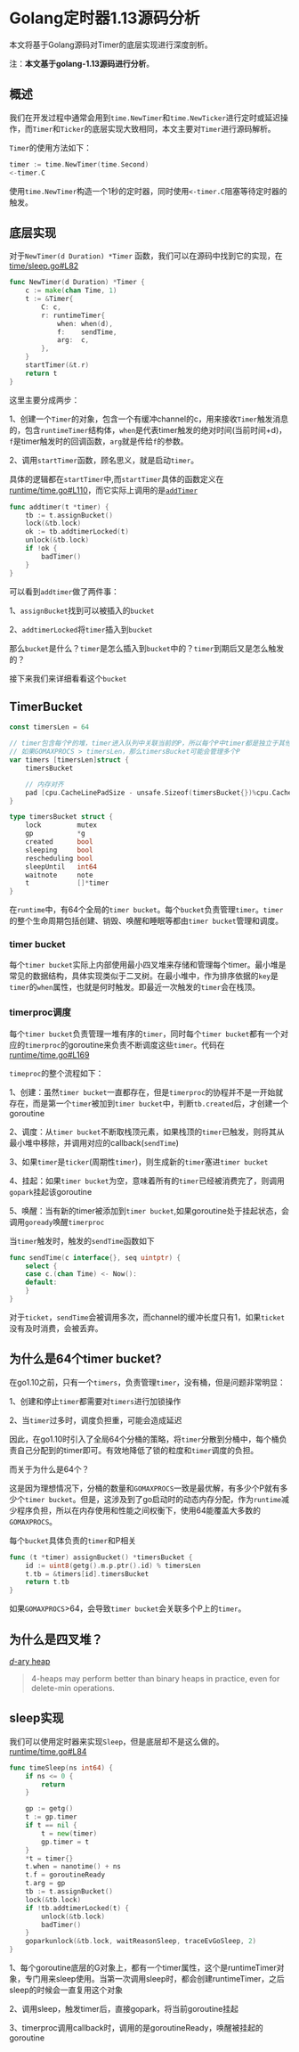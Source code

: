 # Golang定时器1.13源码分析


本文将基于Golang源码对Timer的底层实现进行深度剖析。

注：**本文基于golang-1.13源码进行分析**。

## 概述

我们在开发过程中通常会用到`time.NewTimer`和`time.NewTicker`进行定时或延迟操作，而`Timer`和`Ticker`的底层实现大致相同，本文主要对`Timer`进行源码解析。

`Timer`的使用方法如下：

```go
timer := time.NewTimer(time.Second)
<-timer.C
```

使用`time.NewTimer`构造一个1秒的定时器，同时使用`<-timer.C`阻塞等待定时器的触发。

## 底层实现

对于`NewTimer(d Duration) *Timer` 函数，我们可以在源码中找到它的实现，在[time/sleep.go#L82](https://github.com/golang/go/blob/e71b61180aa19a60c23b3b7e3f6586726ebe4fd1/src/time/sleep.go#L82)

```go
func NewTimer(d Duration) *Timer {
	c := make(chan Time, 1)
	t := &Timer{
		C: c,
		r: runtimeTimer{
			when: when(d),
			f:    sendTime,
			arg:  c,
		},
	}
	startTimer(&t.r)
	return t
}
```

这里主要分成两步：

1、创建一个`Timer`的对象，包含一个有缓冲channel的c，用来接收`Timer`触发消息的，包含`runtimeTimer`结构体，`when`是代表timer触发的绝对时间(当前时间+d)，`f`是timer触发时的回调函数，`arg`就是传给`f`的参数。

2、调用`startTimer`函数，顾名思义，就是启动`timer`。

具体的逻辑都在`startTimer`中,而`startTimer`具体的函数定义在[runtime/time.go#L110](https://github.com/golang/go/blob/e71b61180aa19a60c23b3b7e3f6586726ebe4fd1/src/runtime/time.go#L110)，而它实际上调用的是[`addTimer`](https://github.com/golang/go/blob/e71b61180aa19a60c23b3b7e3f6586726ebe4fd1/src/runtime/time.go#L131)

```go
func addtimer(t *timer) {
	tb := t.assignBucket()
	lock(&tb.lock)
	ok := tb.addtimerLocked(t)
	unlock(&tb.lock)
	if !ok {
		badTimer()
	}
}
```

可以看到`addtimer`做了两件事：

1、`assignBucket`找到可以被插入的`bucket`

2、`addtimerLocked`将`timer`插入到`bucket`

那么`bucket`是什么？`timer`是怎么插入到`bucket`中的？`timer`到期后又是怎么触发的？

接下来我们来详细看看这个`bucket`

## TimerBucket

```go
const timersLen = 64

// timer包含每个P的堆，timer进入队列中关联当前的P，所以每个P中timer都是独立于其他P的
// 如果GOMAXPROCS > timersLen，那么timersBucket可能会管理多个P
var timers [timersLen]struct {
	timersBucket

	// 内存对齐
	pad [cpu.CacheLinePadSize - unsafe.Sizeof(timersBucket{})%cpu.CacheLinePadSize]byte
}

type timersBucket struct {
	lock         mutex
	gp           *g
	created      bool
	sleeping     bool
	rescheduling bool
	sleepUntil   int64
	waitnote     note
	t            []*timer
}
```

在`runtime`中，有64个全局的`timer bucket`。每个`bucket`负责管理`timer`。`timer`的整个生命周期包括创建、销毁、唤醒和睡眠等都由`timer bucket`管理和调度。

### timer bucket

每个`timer bucket`实际上内部使用最小四叉堆来存储和管理每个timer。最小堆是常见的数据结构，具体实现类似于二叉树。在最小堆中，作为排序依据的`key`是`timer`的`when`属性，也就是何时触发。即最近一次触发的`timer`会在栈顶。

### timerproc调度

每个`timer bucket`负责管理一堆有序的`timer`，同时每个`timer bucket`都有一个对应的`timerproc`的goroutine来负责不断调度这些`timer`。代码在[runtime/time.go#L169](https://github.com/golang/go/blob/e71b61180aa19a60c23b3b7e3f6586726ebe4fd1/src/runtime/time.go#L169)

`timeproc`的整个流程如下：

1、创建：虽然`timer bucket`一直都存在，但是`timerproc`的协程并不是一开始就存在，而是第一个`timer`被加到`timer bucket`中，判断`tb.created`后，才创建一个goroutine

2、调度：从`timer bucket`不断取栈顶元素，如果栈顶的`timer`已触发，则将其从最小堆中移除，并调用对应的callback(`sendTime`)

3、如果`timer`是`ticker`(周期性`timer`)，则生成新的`timer`塞进`timer bucket`

4、挂起：如果`timer bucket`为空，意味着所有的`timer`已经被消费完了，则调用`gopark`挂起该goroutine

5、唤醒：当有新的timer被添加到`timer bucket`,如果goroutine处于挂起状态，会调用`goready`唤醒`timerproc`

当`timer`触发时，触发的`sendTime`函数如下

```go
func sendTime(c interface{}, seq uintptr) {
	select {
	case c.(chan Time) <- Now():
	default:
	}
}
```

对于`ticket`，`sendTime`会被调用多次，而channel的缓冲长度只有1，如果`ticket`没有及时消费，会被丢弃。

## 为什么是64个timer bucket?

在go1.10之前，只有一个`timers`，负责管理`timer`，没有桶，但是问题非常明显：

1、创建和停止`timer`都需要对`timers`进行加锁操作

2、当`timer`过多时，调度负担重，可能会造成延迟

因此，在go1.10时引入了全局64个分桶的策略，将`timer`分散到分桶中，每个桶负责自己分配到的timer即可。有效地降低了锁的粒度和`timer`调度的负担。

而关于为什么是64个？

这是因为理想情况下，分桶的数量和`GOMAXPROCS`一致是最优解，有多少个P就有多少个`timer bucket`。但是，这涉及到了go启动时的动态内存分配，作为`runtime`减少程序负担，所以在内存使用和性能之间权衡下，使用64能覆盖大多数的`GOMAXPROCS`。

每个`bucket`具体负责的`timer`和P相关

```go
func (t *timer) assignBucket() *timersBucket {
	id := uint8(getg().m.p.ptr().id) % timersLen
	t.tb = &timers[id].timersBucket
	return t.tb
}
```

如果`GOMAXPROCS`>64，会导致`timer bucket`会关联多个P上的`timer`。

## 为什么是四叉堆？

[*d*-ary heap](https://en.wikipedia.org/wiki/D-ary_heap)

> 4-heaps may perform better than binary heaps in practice, even for delete-min operations.

## sleep实现

我们可以使用定时器来实现`Sleep`，但是底层却不是这么做的。[runtime/time.go#L84](https://github.com/golang/go/blob/e71b61180aa19a60c23b3b7e3f6586726ebe4fd1/src/runtime/time.go#L84) 

```go
func timeSleep(ns int64) {
	if ns <= 0 {
		return
	}

	gp := getg()
	t := gp.timer
	if t == nil {
		t = new(timer)
		gp.timer = t
	}
	*t = timer{}
	t.when = nanotime() + ns
	t.f = goroutineReady
	t.arg = gp
	tb := t.assignBucket()
	lock(&tb.lock)
	if !tb.addtimerLocked(t) {
		unlock(&tb.lock)
		badTimer()
	}
	goparkunlock(&tb.lock, waitReasonSleep, traceEvGoSleep, 2)
}
```

1、每个goroutine底层的G对象上，都有一个timer属性，这个是runtimeTimer对象，专门用来sleep使用。当第一次调用sleep时，都会创建runtimeTimer，之后sleep的时候会一直复用这个对象

2、调用sleep，触发timer后，直接gopark，将当前goroutine挂起

3、timerproc调用callback时，调用的是goroutineReady，唤醒被挂起的goroutine


